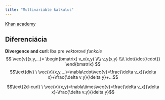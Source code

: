 ```yaml
---
title: "Multivariable kalkulus"
---
```


[Khan academy](https://www.khanacademy.org/math/multivariable-calculus)

## Diferenciácia
**Divergence and curl:**
Iba pre *vektorové funkcie*
$$ \vec{v}(x,y,...)= \begin{bmatrix} v_x(x,y) \\\\ v_y(x,y) \\\\ \dot{\dot{\cdot}} \end{bmatrix} $$
$$\text{div} \ \vec{v}(x,y,...)=\nabla\cdot\vec{v}=\frac{\delta v_x}{\delta x}+\frac{\delta v_y}{\delta y}+...$$

$$\text{2d-curl} \ \vec{v}(x,y)=\nabla\times\vec{v}=\frac{\delta v_x}{\delta x}-\frac{\delta v_y}{\delta y}$$

